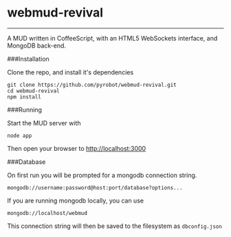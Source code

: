 # webmud-revival
---

A MUD written in CoffeeScript, with an HTML5 WebSockets interface, and MongoDB back-end.

###Installation

Clone the repo, and install it's dependencies
	
	git clone https://github.com/pyrobot/webmud-revival.git
	cd webmud-revival
	npm install
		
###Running

Start the MUD server with
	
	node app

Then open your browser to [http://localhost:3000](http://localhost:3000)
	
###Database

On first run you will be prompted for a mongodb connection string.

	mongodb://username:password@host:port/database?options...
	
If you are running mongodb locally, you can use 

	mongodb://localhost/webmud

This connection string will then be saved to the filesystem as `dbconfig.json`



